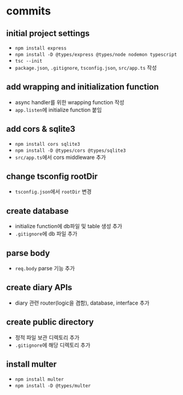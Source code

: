 # commits

## initial project settings

- `npm install express`
- `npm install -D @types/express @types/node nodemon typescript`
- `tsc --init`
- `package.json`, `.gitignore`, `tsconfig.json`, `src/app.ts` 작성

## add wrapping and initialization function

- async handler를 위한 wrapping function 작성
- `app.listen`에 initialize function 붙임

## add cors & sqlite3

- `npm install cors sqlite3`
- `npm install -D @types/cors @types/sqlite3`
- `src/app.ts`에서 cors middleware 추가

## change tsconfig rootDir

- `tsconfig.json`에서 `rootDir` 변경

## create database

- initialize function에 db파일 및 table 생성 추가
- `.gitignore`에 db 파일 추가

## parse body
- `req.body` parse 기능 추가

## create diary APIs
- diary 관련 router(logic을 겸함), database, interface 추가

## create public directory
- 정적 파일 보관 디렉토리 추가
- `.gitignore`에 해당 디렉토리 추가

## install multer
- `npm install multer`
- `npm install -D @types/multer`
